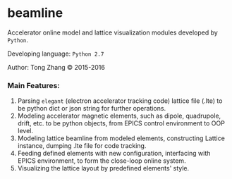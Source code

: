 # beamline

Accelerator online model and lattice visualization modules developed by <code>Python</code>.

Developing language: <code>Python 2.7</code>

Author: Tong Zhang &copy; 2015-2016

### Main Features:

1. Parsing <code>elegant</code> (electron accelerator tracking code) lattice file (.lte) to be
   python dict or json string for further operations.
2. Modeling accelerator magnetic elements, such as dipole, quadrupole, drift, etc. to be python
   objects, from EPICS control environment to OOP level.
3. Modeling lattice beamline from modeled elements, constructing Lattice instance, 
   dumping .lte file for code tracking.
4. Feeding defined elements with new configuration, interfacing with EPICS environment, to form
   the close-loop online system.
5. Visualizing the lattice layout by predefined elements' style.
